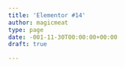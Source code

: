 ```yaml
---
title: 'Elementor #14'
author: magicmeat
type: page
date: -001-11-30T00:00:00+00:00
draft: true

---
```

